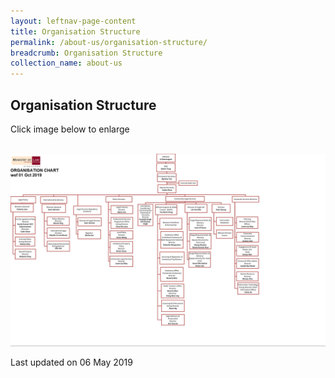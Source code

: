 ```yaml
---
layout: leftnav-page-content
title: Organisation Structure
permalink: /about-us/organisation-structure/
breadcrumb: Organisation Structure
collection_name: about-us
---
```


Organisation Structure
---

Click image below to enlarge
<div class="image">
  <a href="/files/Minlaw_Org_Chart%20011019.pdf">
    <br><img src="/images/Minlaw_Org_Chart%20011019.png" title="Organisation Structure" alt="Organisation Structure">
  </a>
</div>

<p class="right-side-updated">Last updated on 06 May 2019</p>

